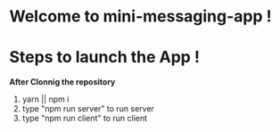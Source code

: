 # Welcome to mini-messaging-app !




# Steps to launch the App !
   **After Clonnig the repository**

1. yarn || npm i
2. type "npm run server" to run server 
3. type "npm run client" to run client 
